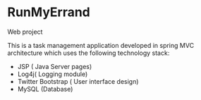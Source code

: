RunMyErrand
===========

Web project

This is a task management application developed in spring MVC architecture which uses the following technology stack:

- JSP ( Java Server pages)
- Log4j( Logging module)
- Twitter Bootstrap ( User interface design)
- MySQL (Database)
